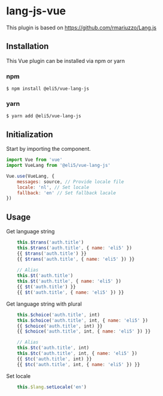 # lang-js-vue

This plugin is based on https://github.com/rmariuzzo/Lang.js

## Installation
This Vue plugin can be installed via npm or yarn

### npm 
```
$ npm install @eli5/vue-lang-js
```

### yarn
```
$ yarn add @eli5/vue-lang-js
```

## Initialization

Start by importing the component.

```javascript
import Vue from 'vue'
import VueLang from '@eli5/vue-lang-js'

Vue.use(VueLang, {
    messages: source, // Provide locale file
    locale: 'nl', // Set locale
    fallback: 'en' // Set fallback lacale
})
```

## Usage

Get language string
```javascript
    this.$trans('auth.title')
    this.$trans('auth.title', { name: 'eli5' })
    {{ $trans('auth.title') }}
    {{ $trans('auth.title', { name: 'eli5' }) }}
    
    // Alias
    this.$t('auth.title')
    this.$t('auth.title', { name: 'eli5' })
    {{ $t('auth.title') }}
    {{ $t('auth.title', { name: 'eli5' }) }}
```

Get language string with plural
```javascript
    this.$choice('auth.title', int)
    this.$choice('auth.title', int, { name: 'eli5' })
    {{ $choice('auth.title', int) }}
    {{ $choice('auth.title', int, { name: 'eli5' }) }}

    // Alias
    this.$tc('auth.title', int)
    this.$tc('auth.title', int, { name: 'eli5' })
    {{ $tc('auth.title', int) }}
    {{ $tc('auth.title', int, { name: 'eli5' }) }}
```

Set locale
```javascript
    this.$lang.setLocale('en')
```
